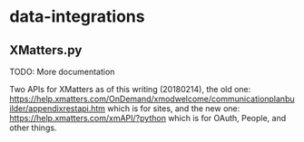 # data-integrations

## XMatters.py
TODO: More documentation

Two APIs for XMatters as of this writing (20180214), the old one:
https://help.xmatters.com/OnDemand/xmodwelcome/communicationplanbuilder/appendixrestapi.htm
which is for sites, and the new one:
https://help.xmatters.com/xmAPI/?python
which is for OAuth, People, and other things.


